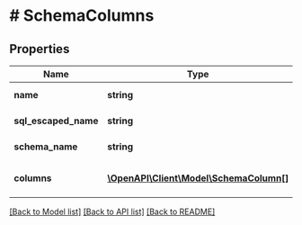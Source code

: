 # # SchemaColumns

## Properties

Name | Type | Description | Notes
------------ | ------------- | ------------- | -------------
**name** | **string** | Schema item name | [optional] [readonly]
**sql_escaped_name** | **string** | Full name of item | [optional] [readonly]
**schema_name** | **string** | Name of schema | [optional] [readonly]
**columns** | [**\OpenAPI\Client\Model\SchemaColumn[]**](SchemaColumn.md) | Columns for this schema | [optional] [readonly]

[[Back to Model list]](../../README.md#models) [[Back to API list]](../../README.md#endpoints) [[Back to README]](../../README.md)
